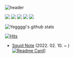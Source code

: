 
![header](https://capsule-render.vercel.app/api?type=wave&color=auto&height=300&section=header&text=YeJiGitHub%20&fontSize=90)


<img src="https://img.shields.io/badge/flutter-02569B?style=for-the-badge&logo=flutter&logoColor=white">
<img src="https://img.shields.io/badge/Dart-0175C2?style=for-the-badge&logo=Dart&logoColor=white"> 
<img src="https://img.shields.io/badge/C-A8B9CC?style=for-the-badge&logo=C&logoColor=white"> 
<img src="https://img.shields.io/badge/Firebase-FFCA28?style=for-the-badge&logo=Firebase&logoColor=white">
<img src="https://img.shields.io/badge/Swift-F05138?style=for-the-badge&logo=Swift&logoColor=white">


![Yeggggi's github stats](https://github-readme-stats.vercel.app/api?username=Yeggggi&show_icons=true&hide_border=true)

[![Hits](https://hits.seeyoufarm.com/api/count/incr/badge.svg?url=https%3A%2F%2Fgithub.com%2FYeggggi&count_bg=%234F2F80&title_bg=%23E7389C&icon=&icon_color=%23E7E7E7&title=hits&edge_flat=false)](https://hits.seeyoufarm.com)


- [Squid Note]([https://github.com/marunemo/Hanchelin_Guide](https://github.com/choyc4643/squid_note)) (2022. 02. 10. ~ )\
[![Readme Card]([https://github-readme-stats.vercel.app/api/pin/?username=marunemo&repo=Hanchelin_Guide&theme=react)](https://github.com/choyc4643/squid_note/blob/main/README.md)]

